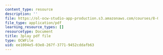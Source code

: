 ```yaml
---
content_type: resource
description: ''
file: https://ol-ocw-studio-app-production.s3.amazonaws.com/courses/8-01sc-classical-mechanics-fall-2016/ee1004e503e8267f37719452cddafb63_MoRip5VVdkI.pdf
file_type: application/pdf
learning_resource_types: []
resourcetype: Document
title: 3play pdf file
type: OCWFile
uid: ee1004e5-03e8-267f-3771-9452cddafb63
---
```

